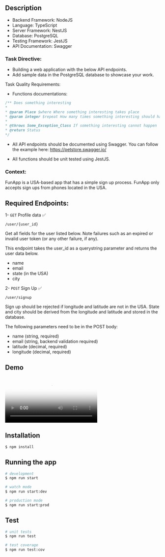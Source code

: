 
## Description

- Backend Framework: NodeJS
- Language: TypeScript
- Server Framework: NestJS
- Database: PostgreSQL
- Testing Framework: JestJS
- API Documentation: Swagger

### Task Directive:

- Building a web application with the below API endpoints. 
- Add sample data in the PostgreSQL database to showcase your work.

Task Quality Requirements:

- Functions documentations:
```ts
/** Does something interesting
* 
* @param Place $where Where something interesting takes place
* @param integer $repeat How many times something interesting should happen
*
* @throws Some_Exception_Class If something interesting cannot happen
* @return Status
*/
```
- All API endpoints should be documented using Swagger. You can follow the example here: https://petstore.swagger.io/

- All functions should be unit tested using JestJS.

### Context:

FunApp is a USA-based app that has a simple sign up process. FunApp only accepts sign ups from phones located in the USA.

## Required Endpoints:

1- `GET`  Profile data ✅ 

`/user/{user_id}`

Get all fields for the user listed below. Note failures such as an expired or invalid user token (or any other failure, if any).

This endpoint takes the user_id as a querystring parameter and returns the user data below.

- name 
- email
- state (in the USA)
- city


2- `POST`  Sign Up ✅ 

`/user/signup`

Sign up should be rejected if longitude and latitude are not in the USA. State and city should be derived from the longitude and latitude and stored in the database.

The following parameters need to be in the POST body:

- name (string, required)
- email (string, backend validation required)
- latitude (decimal, required)
- longitude (decimal, required)

## Demo

<video autoplay allowfullscreen="true" poster="assets/image.png">
    <source src="assets/demo.webm" type="video/webm">
</video>


## Installation

```bash
$ npm install
```

## Running the app

```bash
# development
$ npm run start

# watch mode
$ npm run start:dev

# production mode
$ npm run start:prod
```

## Test

```bash
# unit tests
$ npm run test

# test coverage
$ npm run test:cov
```
